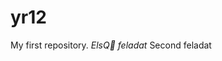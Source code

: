 # yr12
My first repository.
*  
 E l s Q 
 f e l a d a t  
 *  
 S e c o n d  
 f e l a d a t  
 